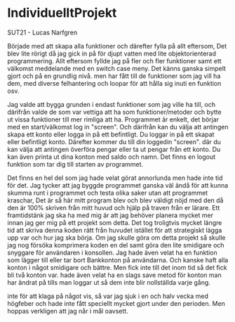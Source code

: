 # IndividuelltProjekt
SUT21 - Lucas Narfgren

Började med att skapa alla funktioner och därefter fylla på allt eftersom, Det blev lite rörigt då jag gick in på för djupt vatten med lite objektorienterad programmering. 
Allt eftersom fyllde jag på fler och fler funktioner samt ett välkomst meddelande med en switch case meny. Det känns ganska simpelt gjort och på en grundlig nivå. men har fått 
till de funktioner som jag vill ha dem, med diverse felhantering och loopar för att hålla sig inuti en funktion osv. 

Jag valde att bygga grunden i endast funktioner som jag ville ha till, och därifrån valde de som var vettiga att ha som funktioner/metoder och bytte ut vissa funktioner till mer 
rimliga att ha. Programmet är enkelt, det börjar med en start/välkomst log in "screen". Och därifrån kan du välja att antingen skapa ett konto eller logga in på ett befintligt. Du 
loggar in på ett skapat eller befintligt konto. Därefter kommer du till din loggedin "screen". där du kan välja att antingen överföra pengar eller ta ut pengar från ett konto. Du 
kan även printa ut dina konton med saldo och namn. Det finns en logout funktion som tar dig till starten av programmet. 

Det finns en hel del som jag hade velat görat annorlunda men hade inte tid för det. Jag tycker att jag byggde programmet ganska väl ändå för att kunna skumma runt i programmet och 
testa olika saker utan att programmet kraschar, Det är så här mitt program blev och blev väldigt nöjd med den då den är 100% skriven från mitt huvud och hjälp på traven från er 
lärare. Ett framtidstänk jag ska ha med mig är att jag behöver planera mycket mer innan jag ger mig på ett projekt som detta. Det tog troligtvis mycket längre tid att skriva denna 
koden rätt från huvudet istället för att strategiskt lägga upp var och hur jag ska börja. Om jag skulle göra om detta projekt så skulle jag nog försöka komprimera koden en del 
samt göra den lite smidigare och snyggare för användaren i konsollen. Jag hade även velat ha en funktion som lägger till eller tar bort Bankkonton på användarna. Och kanske haft alla konton i något smidigare och bättre. Men fick inte till det inom tid så det fick bli två konton var. hade även velat ha en slags save metod för konton man har ändrat på tills man loggar ut så dem inte blir nollställda varje gång.

inte för att klaga på något vis, så var jag sjuk i en och halv vecka med högfeber och hade inte fått speciellt mycket gjort under den perioden. Men hoppas 
verkligen att jag når i mål oavsett. 
